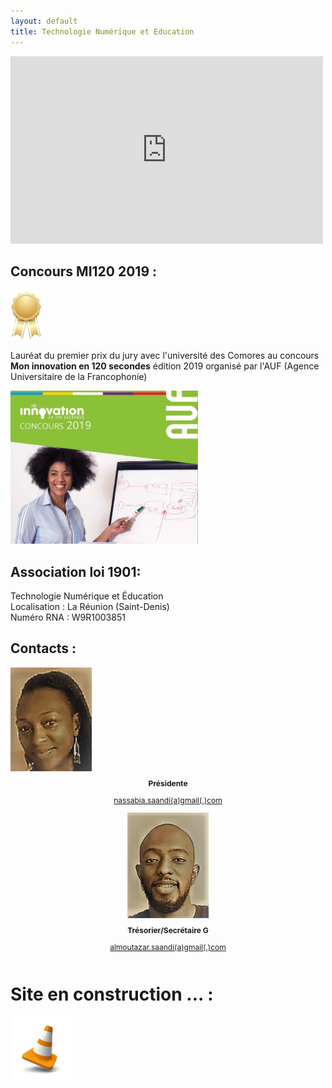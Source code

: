 ```yaml
---
layout: default
title: Technologie Numérique et Education
---
```


<iframe width="500" height="300"  src="https://www.youtube.com/embed/NYQ_1Bn3K4M" frameborder="0" allow="accelerometer; autoplay; encrypted-media; gyroscope; picture-in-picture" allowfullscreen></iframe>


## Concours MI120 2019 :

<img src="local/images/first.png" width="50">

Lauréat du premier prix du jury avec l'université des Comores au concours **Mon innovation en 120 secondes** édition 2019 organisé par l'AUF (Agence Universitaire de la Francophonie)

<img src="local/images/mi120.png" width="300">


## Association loi 1901:

Technologie Numérique et Éducation <br>
Localisation : La Réunion (Saint-Denis) <br>
Numéro RNA : W9R1003851 <br>

## Contacts :

<div class="row">
  <div class="column">
    <img align="center" src="local/images/na.png" width="130">
    <p align="center" style="font-size:12px"><b>Présidente</b></p>
    <p align="center" style="font-size:12px"><u>nassabia.saandi(a)gmail(.)com</u></p>
  </div>  
  <div align="center" class="column">
    <img align="center" src="local/images/al.png" width="130">
    <p align="center" style="font-size:12px"><b>Trésorier/Secrétaire G</b></p>
    <p align="center" style="font-size:12px"><u>almoutazar.saandi(a)gmail(.)com</u></p>
  </div>
</div>

# Site en construction ... : <br>

<img src="local/images/plot.jpg" width="100">
